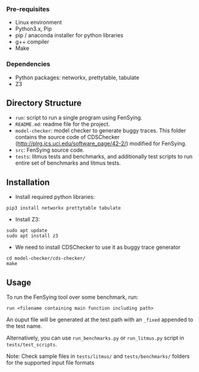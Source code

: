 ### Pre-requisites
* Linux environment
* Python3.x, Pip
* pip / anaconda installer for python libraries
* g++ compiler
* Make

### Dependencies
* Python packages: networkx, prettytable, tabulate
* Z3


## Directory Structure
* `run`: script to run a single program using FenSying.
* `README.md`: readme file for the project.
* `model-checker`: model checker to generate buggy traces. This folder contains the source code of CDSChecker (http://plrg.ics.uci.edu/software_page/42-2/) modified for FenSying.
* `src`: FenSying source code. 
* `tests`: litmus tests and benchmarks, and additionally test scripts to run entire set of benchmarks and litmus tests.


## Installation
* Install required python libraries:<br/>
```
pip3 install networkx prettytable tabulate
```
* Install Z3:<br/>
```
sudo apt update
sudo apt install z3
```
* We need to install CDSChecker to use it as buggy trace generator
```
cd model-checker/cds-checker/
make
```

## Usage
To run the FenSying tool over some benchmark, run:
```
run <filename containing main function including path>
```
An ouput file will be generated at the test path with an `_fixed` appended to the test name.

Alternatively, you can use `run_benchmarks.py` or `run_litmus.py` script in `tests/test_scripts`.


Note: Check sample files in `tests/litmus/` and `tests/benchmarks/` folders for the supported input file formats
